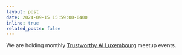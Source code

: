```yaml
---
layout: post
date: 2024-09-15 15:59:00-0400
inline: true
related_posts: false
---
```


We are holding monthly [Trustworthy AI Luxembourg](https://www.meetup.com/luxembourg-trustworthy-ai/) meetup events.


